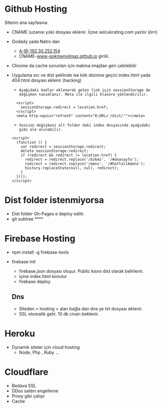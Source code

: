 # Github Hosting
Sitenin ana sayfasına 
- CNAME (uzanısı yok) dosyası eklenir. İçine selcukrating.com yazılır (örn)
- Godady yada Natro dan 
  - A-@-192.30.252.154
  - CNAME-www-gokmenyilmaz.github.io  girilir.
 
- Chrome da cache sorunları için makina imajdan geri çekilebilir

- Uygulama src ve dist şeklinde ise kök dizinine geçici index.html yada 404.html dosyası eklenir (hacking)
  - ``Aşağıdaki kodlar eklenerek gelen link için sessionStorage de değişken tanımlanır.
    Meta ile ilgili klasöre yönlendirilir. ``
  ````
    <script>
      sessionStorage.redirect = location.href;
    </script>
    <meta http-equiv="refresh" content="0;URL='/dist/'"></meta>
  ````
  - `` Session değişkeni alt folder daki index dosyasında aşağıdaki gibi ele alınabilir. ``
  ````
  <script>
    (function () {
      var redirect = sessionStorage.redirect;
      delete sessionStorage.redirect;
      if (redirect && redirect != location.href) {
        redirect = redirect.replace('/bzkmz', '/#anasayfa');
        redirect = redirect.replace('/menu', '/#haftalikmenu');
        history.replaceState(null, null, redirect);
      }
    })();
  </script>
  ````
  
 # Dist folder istenmiyorsa
 - Dist folder Gh-Pages e deploy edilir.
 - git subtree ****
  
 # Firebase Hosting
 - npm install -g firebase-tools
 - firebase init
    - firebase.json dosyası oluşur. Public kısmı dist olarak belirlenir.
    - içine index.html konulur
    - firebase deploy
    
   ## Dns
    - Siteden > hosting > alan bağla dan dns ye txt dosyası eklenir.
    - SSL otomatik gelir. 10 dk civarı beklenir. 

# Heroku
- Dynamik siteler için cloud hosting
  - Node, Php , Ruby ...
  
# Cloudflare
- Bedava SSL
- DDos saldırı engelleme
- Proxy gibi çalışır
- Cache
  
